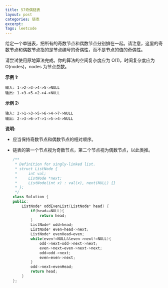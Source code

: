 ```yaml
---
title: 57奇偶链表
layout: post
categories: 链表
excerpt: 
Tags: leetcode
---
```


给定一个单链表，把所有的奇数节点和偶数节点分别排在一起。请注意，这里的奇数节点和偶数节点指的是节点编号的奇偶性，而不是节点的值的奇偶性。

请尝试使用原地算法完成。你的算法的空间复杂度应为 O(1)，时间复杂度应为 O(nodes)，nodes 为节点总数。

**示例 1:**

```
输入: 1->2->3->4->5->NULL
输出: 1->3->5->2->4->NULL
```

**示例 2:**

```
输入: 2->1->3->5->6->4->7->NULL 
输出: 2->3->6->7->1->5->4->NULL
```

**说明:**

- 应当保持奇数节点和偶数节点的相对顺序。

- 链表的第一个节点视为奇数节点，第二个节点视为偶数节点，以此类推。

  ```c++
  /**
   * Definition for singly-linked list.
   * struct ListNode {
   *     int val;
   *     ListNode *next;
   *     ListNode(int x) : val(x), next(NULL) {}
   * };
   */
  class Solution {
  public:
      ListNode* oddEvenList(ListNode* head) {
          if(head==NULL){
              return head;
          }
          ListNode* odd=head;
          ListNode* even=head->next;
          ListNode* evenHead=even;
          while(even!=NULL&&even->next!=NULL){
              odd->next=odd->next->next;
              even->next=even->next->next;
              odd=odd->next;
              even=even->next;
          }
          odd->next=evenHead;
          return head;
      }
  };
  ```

  